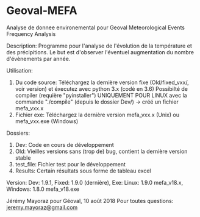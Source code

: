 ﻿# Geoval-MEFA
Analyse de donnee environemental pour Geoval
Meteorological Events Frequency Analysis

Description:
Programme pour l'analyse de l'évolution de la température et des précipitions.
Le but est d'observer l'éventuel augmentation du nombre d'évènements par année.


Utilisation:
1.  Du code source: Téléchargez la dernière version fixe (Old/fixed_vxx/, voir version)
    et éxecutez avec python 3.x (codé en 3.6)
    Possibilté de compiler (requière "pyinstaller") UNIQUEMENT POUR LINUX avec la commande
    "./compile" (depuis le dossier Dev/) -> créé un fichier mefa_vxx.x
2.  Fichier exe: Téléchargez la dernière version mefa_vxx.x (Unix) ou mefa_vxx.exe (Windows)


Dossiers:
1.  Dev:        Code en cours de développement
2.  Old:        Vieilles versions sans (trop de) bug, contient la dernière version stable
3.  test_file:  Fichier test pour le développement
4.  Results:    Certain résultats sous forme de tableau excel


Version:
Dev: 1.9.1, Fixed: 1.9.0 (dernière), Exe: Linux: 1.9.0 mefa_v18.x, Windows: 1.8.0 mefa_v18.exe



Jérémy Mayoraz pour Géoval, 10 août 2018
Pour toutes questions: jeremy.mayoraz@gmail.com
